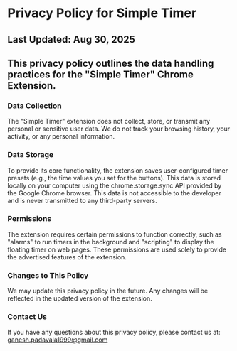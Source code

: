 # Privacy Policy for Simple Timer

## Last Updated: Aug 30, 2025

## This privacy policy outlines the data handling practices for the "Simple Timer" Chrome Extension.

### Data Collection

The "Simple Timer" extension does not collect, store, or transmit any personal or sensitive user data. We do not track your browsing history, your activity, or any personal information.

### Data Storage

To provide its core functionality, the extension saves user-configured timer presets (e.g., the time values you set for the buttons). This data is stored locally on your computer using the chrome.storage.sync API provided by the Google Chrome browser. This data is not accessible to the developer and is never transmitted to any third-party servers.

### Permissions

The extension requires certain permissions to function correctly, such as "alarms" to run timers in the background and "scripting" to display the floating timer on web pages. These permissions are used solely to provide the advertised features of the extension.

### Changes to This Policy

We may update this privacy policy in the future. Any changes will be reflected in the updated version of the extension.

### Contact Us

If you have any questions about this privacy policy, please contact us at: ganesh.padavala1999@gmail.com
